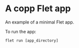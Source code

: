 # A copp Flet app

An example of a minimal Flet app.

To run the app:

```
flet run [app_directory]
```